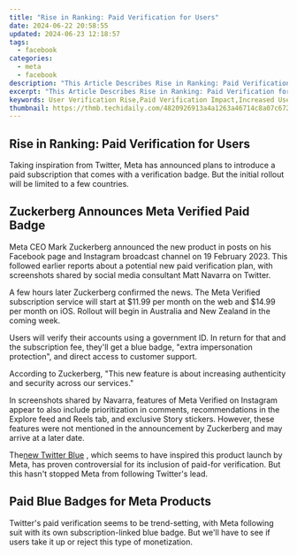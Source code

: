 ```yaml
---
title: "Rise in Ranking: Paid Verification for Users"
date: 2024-06-22 20:58:55
updated: 2024-06-23 12:18:57
tags:
  - facebook
categories:
  - meta
  - facebook
description: "This Article Describes Rise in Ranking: Paid Verification for Users"
excerpt: "This Article Describes Rise in Ranking: Paid Verification for Users"
keywords: User Verification Rise,Paid Verification Impact,Increased User Ranking,Promote User Verification,Pay-For-Verification Trend,Enhance User Credibility,Boost User Search Ranking
thumbnail: https://thmb.techidaily.com/4820926913a4a1263a46714c8a07c6721c528103224c7dceab692252cbf067a0.jpg
---
```


## Rise in Ranking: Paid Verification for Users

 Taking inspiration from Twitter, Meta has announced plans to introduce a paid subscription that comes with a verification badge. But the initial rollout will be limited to a few countries.

## Zuckerberg Announces Meta Verified Paid Badge

 Meta CEO Mark Zuckerberg announced the new product in posts on his Facebook page and Instagram broadcast channel on 19 February 2023\. This followed earlier reports about a potential new paid verification plan, with screenshots shared by social media consultant Matt Navarra on Twitter.

 A few hours later Zuckerberg confirmed the news. The Meta Verified subscription service will start at $11.99 per month on the web and $14.99 per month on iOS. Rollout will begin in Australia and New Zealand in the coming week.

 Users will verify their accounts using a government ID. In return for that and the subscription fee, they'll get a blue badge, "extra impersonation protection", and direct access to customer support.

 According to Zuckerberg, "This new feature is about increasing authenticity and security across our services."

 In screenshots shared by Navarra, features of Meta Verified on Instagram appear to also include prioritization in comments, recommendations in the Explore feed and Reels tab, and exclusive Story stickers. However, these features were not mentioned in the announcement by Zuckerberg and may arrive at a later date.

 The[new Twitter Blue](https://www.makeuseof.com/what-is-twitter-blue/) , which seems to have inspired this product launch by Meta, has proven controversial for its inclusion of paid-for verification. But this hasn't stopped Meta from following Twitter's lead.

## Paid Blue Badges for Meta Products

 Twitter's paid verification seems to be trend-setting, with Meta following suit with its own subscription-linked blue badge. But we'll have to see if users take it up or reject this type of monetization.


<ins class="adsbygoogle"
     style="display:block"
     data-ad-format="autorelaxed"
     data-ad-client="ca-pub-7571918770474297"
     data-ad-slot="1223367746"></ins>



<ins class="adsbygoogle"
     style="display:block"
     data-ad-client="ca-pub-7571918770474297"
     data-ad-slot="8358498916"
     data-ad-format="auto"
     data-full-width-responsive="true"></ins>
